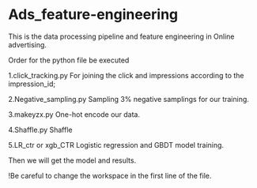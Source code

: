 # Ads_feature-engineering
This is the data processing pipeline and feature engineering in Online advertising.

Order for the python file be executed

1.click_tracking.py
For joining the click and impressions according to the impression_id;

2.Negative_sampling.py
Sampling 3% negative samplings for our training.

3.makeyzx.py
One-hot encode our data.

4.Shaffle.py
Shaffle

5.LR_ctr or xgb_CTR
Logistic regression and GBDT model training.

Then we will get the model and results.

!Be careful to change the workspace in the first line of the file.
